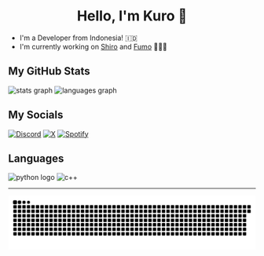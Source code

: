 <h1 align="center">Hello, I'm Kuro 👋</h1>

- I'm a Developer from Indonesia! 🇮🇩
- I'm currently working on [Shiro](https://discord.com/oauth2/authorize?client_id=886547720985264178) and [Fumo](https://github.com/Kuro-Rui/Fumo-DiscordBot) 👨🏻‍💻

<h2 align="left">My GitHub Stats</h2>
<div align="left">
  <img src="https://github-readme-stats.vercel.app/api?username=Kuro-Rui&hide_title=false&hide_rank=false&show_icons=true&include_all_commits=true&count_private=true&disable_animations=false&theme=dracula&locale=en&hide_border=false" height=160 alt="stats graph"/>
  <img src="https://github-readme-stats.vercel.app/api/top-langs?username=Kuro-Rui&locale=en&hide_title=false&layout=compact&card_width=320&langs_count=5&theme=dracula&hide_border=false" height=160 alt="languages graph"/>
</div>

###

<h2 align="left">My Socials</h2>
<div align="left">
  <a href="https://discord.com/users/732425670856147075"><img src="https://img.shields.io/static/v1?message=Discord&color=7289DA&label=&logo=discord&logoColor=white&style=for-the-badge" height=35 alt="Discord"/></a>
  <a href="https://x.com/KuruiOsu"><img src="https://img.shields.io/static/v1?message=X&color=black&label=&logo=x&logoColor=white&style=for-the-badge" height=35 alt="X"/></a>
  <a href="https://open.spotify.com/user/2gptzkma0ayhbkigxn6c4ud2g"><img src="https://img.shields.io/static/v1?message=Spotify&color=1ED760&label=&logo=spotify&logoColor=white&style=for-the-badge" height=35 alt="Spotify"></a>
</div>

###

<h2 align="left">Languages</h2>
<div align="left">
  <img src="https://cdn.jsdelivr.net/gh/devicons/devicon/icons/python/python-original.svg" height=50 alt="python logo"/>
  <img src="https://cdn.jsdelivr.net/gh/devicons/devicon/icons/cplusplus/cplusplus-original.svg" height=50 alt="c++"/>
</div>

---

<img src="https://raw.githubusercontent.com/Kuro-Rui/Kuro-Rui/assets/snake.svg" alt="Snake"/>
